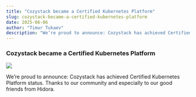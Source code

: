 ```yaml
---
title: "Cozystack became a Certified Kubernetes Platform"
slug: cozystack-became-a-certified-kubernetes-platform
date: 2025-06-06
author: "Timur Tukaev"
description: "We’re proud to announce: Cozystack has achieved Certified Kubernetes Platform status. Thanks to our community and especially to our good…"
---
```


### Cozystack became a Certified Kubernetes Platform

![](https://cdn-images-1.medium.com/max/800/1*etD6GwSg0enlbXD_ByPeNg.png)

We’re proud to announce: Cozystack has achieved Certified Kubernetes Platform status. Thanks to our community and especially to our good friends from Hidora.